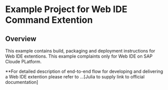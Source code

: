 # Example Project for Web IDE Command Extention 

## Overview

This example contains build, packaging and deployment instructions for Web IDE extentions.
This example complaints only for Web IDE on SAP Cloude PLatform.

**For detailed description of end-to-end flow for developing and delivering a Web IDE extention please refer to ...[Julia to supply link to official documentation]
